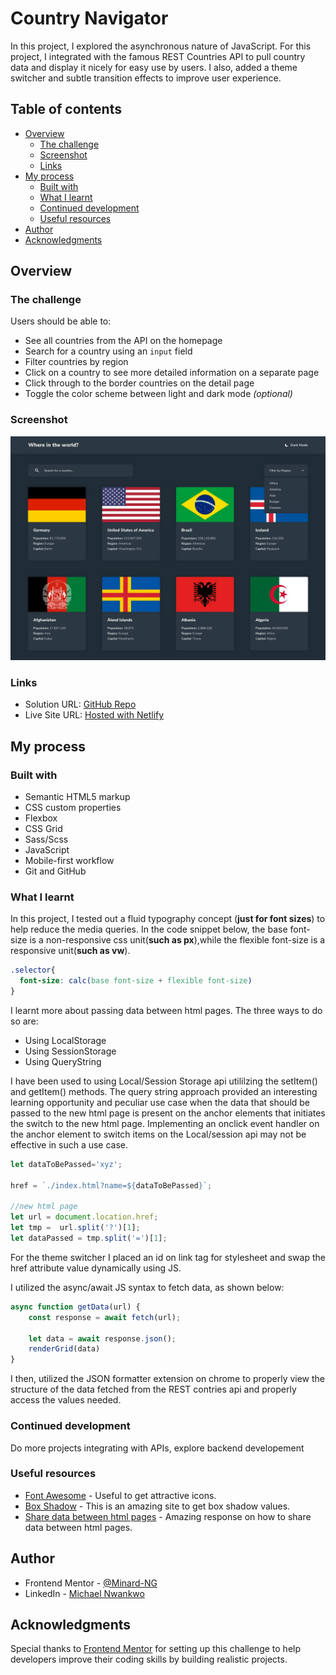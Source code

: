 # Country Navigator

In this project, I explored the asynchronous nature of JavaScript. For this project, I integrated with the famous REST Countries API to pull country data and display it nicely for easy use by users. I also, added a theme switcher and subtle transition effects to improve user experience.

## Table of contents

- [Overview](#overview)
  - [The challenge](#the-challenge)
  - [Screenshot](#screenshot)
  - [Links](#links)
- [My process](#my-process)
  - [Built with](#built-with)
  - [What I learnt](#what-i-learnt)
  - [Continued development](#continued-development)
  - [Useful resources](#useful-resources)
- [Author](#author)
- [Acknowledgments](#acknowledgments)

## Overview

### The challenge

Users should be able to:

- See all countries from the API on the homepage
- Search for a country using an `input` field
- Filter countries by region
- Click on a country to see more detailed information on a separate page
- Click through to the border countries on the detail page
- Toggle the color scheme between light and dark mode *(optional)*

### Screenshot

![screenshot](./design/desktop-design-home-dark.jpg)

### Links

- Solution URL: [GitHub Repo](https://github.com/Minard-NG/REST-Countries-API-with-color-theme-switcher)
- Live Site URL: [Hosted with Netlify](https://countrynavigator.netlify.app/)

## My process

### Built with

- Semantic HTML5 markup
- CSS custom properties
- Flexbox
- CSS Grid
- Sass/Scss
- JavaScript
- Mobile-first workflow
- Git and GitHub

### What I learnt

In this project, I tested out a fluid typography concept (__just for font sizes__) to help reduce the media queries. In the code snippet below, the base font-size is a non-responsive css unit(__such as px__),while the flexible font-size is a responsive unit(__such as vw__). 

```css
.selector{
  font-size: calc(base font-size + flexible font-size)
}
```

I learnt more about passing data between html pages. The three ways to do so are:
- Using LocalStorage
- Using SessionStorage
- Using QueryString

I have been used to using Local/Session Storage api utililzing the setItem() and getItem() methods. The query string approach provided an interesting learning opportunity and peculiar use case when the data that should be passed to the new html page is present on the anchor elements that initiates the switch to the new html page. Implementing an onclick event handler on the anchor element to switch items on the Local/session api may not be effective in such a use case.

```js
let dataToBePassed='xyz';

href = `./index.html?name=${dataToBePassed}`;

//new html page
let url = document.location.href;
let tmp =  url.split('?')[1];
let dataPassed = tmp.split('=')[1];
```

For the theme switcher I placed an id on link tag for stylesheet and swap the href attribute value dynamically using JS.

I utilized the async/await JS syntax to fetch data, as shown below:

```js
async function getData(url) {
    const response = await fetch(url);

    let data = await response.json();
    renderGrid(data)
}
```

I then, utilized the JSON formatter extension on chrome to properly view the structure of the data fetched from the REST contries api and properly access the values needed.

### Continued development

Do more projects integrating with APIs, explore backend developement

### Useful resources

- [Font Awesome](https://fontawesome.com/) - Useful to get attractive icons.
- [Box Shadow](https://getcssscan.com/css-box-shadow-examples) - This is an amazing site to get box shadow values.
- [Share data between html pages](https://stackoverflow.com/questions/11609376/share-data-between-html-pages) - Amazing response on how to share data between html pages.

## Author

- Frontend Mentor - [@Minard-NG](https://www.frontendmentor.io/profile/Minard-NG)
- LinkedIn - [Michael Nwankwo](https://www.linkedin.com/in/michael-nwankwo/)


## Acknowledgments

Special thanks to [Frontend Mentor](https://www.frontendmentor.io) for setting up this challenge to help developers improve their coding skills by building realistic projects.
